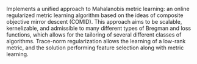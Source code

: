 Implements a unified approach to Mahalanobis metric learning: an online regularized metric learning algorithm based on the ideas of composite objective mirror descent (COMID). This approach aims to be scalable, kernelizable, and admissible to many different types of Bregman and loss functions, which allows for the tailoring of several different classes of algorithms. Trace-norm regularization allows the learning of a low-rank metric, and the solution performing feature selection along with metric learning.